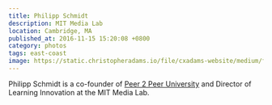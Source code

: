 ```yaml
---
title: Philipp Schmidt
description: MIT Media Lab
location: Cambridge, MA
published_at: 2016-11-15 15:20:08 +0800
category: photos
tags: east-coast
image: https://static.christopheradams.io/file/cxadams-website/medium/flickr/8024/28711451844_35f72173d9_k.jpg
---
```


Philipp Schmidt is a co-founder of [Peer 2 Peer University] and Director of
Learning Innovation at the MIT Media Lab.

[Peer 2 Peer University]: http://p2pu.org/

